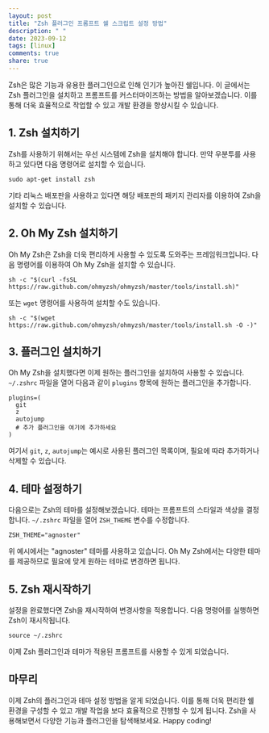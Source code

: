 ```yaml
---
layout: post
title: "Zsh 플러그인 프롬프트 쉘 스크립트 설정 방법"
description: " "
date: 2023-09-12
tags: [linux]
comments: true
share: true
---
```


Zsh은 많은 기능과 유용한 플러그인으로 인해 인기가 높아진 쉘입니다. 이 글에서는 Zsh 플러그인을 설치하고 프롬프트를 커스터마이즈하는 방법을 알아보겠습니다. 이를 통해 더욱 효율적으로 작업할 수 있고 개발 환경을 향상시킬 수 있습니다.

## 1. Zsh 설치하기

Zsh를 사용하기 위해서는 우선 시스템에 Zsh을 설치해야 합니다. 만약 우분투를 사용하고 있다면 다음 명령어로 설치할 수 있습니다.

```
sudo apt-get install zsh
```

기타 리눅스 배포판을 사용하고 있다면 해당 배포판의 패키지 관리자를 이용하여 Zsh을 설치할 수 있습니다.

## 2. Oh My Zsh 설치하기

Oh My Zsh은 Zsh을 더욱 편리하게 사용할 수 있도록 도와주는 프레임워크입니다. 다음 명령어를 이용하여 Oh My Zsh을 설치할 수 있습니다.

```
sh -c "$(curl -fsSL https://raw.github.com/ohmyzsh/ohmyzsh/master/tools/install.sh)"
```

또는 `wget` 명령어를 사용하여 설치할 수도 있습니다.

```
sh -c "$(wget https://raw.github.com/ohmyzsh/ohmyzsh/master/tools/install.sh -O -)"
```

## 3. 플러그인 설치하기

Oh My Zsh을 설치했다면 이제 원하는 플러그인을 설치하여 사용할 수 있습니다. `~/.zshrc` 파일을 열어 다음과 같이 `plugins` 항목에 원하는 플러그인을 추가합니다.

```shell
plugins=(
  git
  z
  autojump
  # 추가 플러그인을 여기에 추가하세요
)
```

여기서 `git`, `z`, `autojump`는 예시로 사용된 플러그인 목록이며, 필요에 따라 추가하거나 삭제할 수 있습니다. 

## 4. 테마 설정하기

다음으로는 Zsh의 테마를 설정해보겠습니다. 테마는 프롬프트의 스타일과 색상을 결정합니다. `~/.zshrc` 파일을 열어 `ZSH_THEME` 변수를 수정합니다.

```shell
ZSH_THEME="agnoster"
```

위 예시에서는 "agnoster" 테마를 사용하고 있습니다. Oh My Zsh에서는 다양한 테마를 제공하므로 필요에 맞게 원하는 테마로 변경하면 됩니다.

## 5. Zsh 재시작하기

설정을 완료했다면 Zsh을 재시작하여 변경사항을 적용합니다. 다음 명령어를 실행하면 Zsh이 재시작됩니다.

```
source ~/.zshrc
```

이제 Zsh 플러그인과 테마가 적용된 프롬프트를 사용할 수 있게 되었습니다.

## 마무리

이제 Zsh의 플러그인과 테마 설정 방법을 알게 되었습니다. 이를 통해 더욱 편리한 쉘 환경을 구성할 수 있고 개발 작업을 보다 효율적으로 진행할 수 있게 됩니다. Zsh을 사용해보면서 다양한 기능과 플러그인을 탐색해보세요. Happy coding!